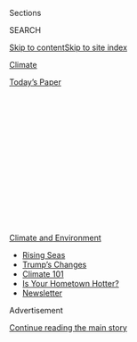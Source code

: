 <div id="app">

<div>

<div>

<div>

<div class="NYTAppHideMasthead css-1q2w90k e1suatyy0">

<div class="section css-ui9rw0 e1suatyy2">

<div class="css-eph4ug er09x8g0">

<div class="css-6n7j50">

</div>

<span class="css-1dv1kvn">Sections</span>

<div class="css-10488qs">

<span class="css-1dv1kvn">SEARCH</span>

</div>

[Skip to content](#site-content)[Skip to site
index](#site-index)

</div>

<div id="masthead-section-label" class="css-1wr3we4 eaxe0e00">

[Climate](https://www.nytimes.com/section/climate)

</div>

<div class="css-10698na e1huz5gh0">

</div>

</div>

<div id="masthead-bar-one" class="section hasLinks css-15hmgas e1csuq9d3">

<div class="css-uqyvli e1csuq9d0">

</div>

<div class="css-1uqjmks e1csuq9d1">

</div>

<div class="css-9e9ivx">

[](https://myaccount.nytimes.com/auth/login?response_type=cookie&client_id=vi)

</div>

<div class="css-1bvtpon e1csuq9d2">

[Today’s
Paper](https://www.nytimes.com/section/todayspaper)

</div>

</div>

</div>

</div>

<div data-aria-hidden="false">

<div id="site-content" data-role="main">

<div>

<div class="css-1aor85t" style="opacity:0.000000001;z-index:-1;visibility:hidden">

<div class="css-1hqnpie">

<div class="css-epjblv">

<span class="css-17xtcya">[Climate](/section/climate)</span><span class="css-x15j1o">|</span><span class="css-fwqvlz">Scientists
Predict ‘Busy’ Atlantic Hurricane Season Amid Virus
Crisis</span>

</div>

<div class="css-k008qs">

<div class="css-1iwv8en">

<span class="css-18z7m18"></span>

<div>

</div>

</div>

<span class="css-1n6z4y">https://nyti.ms/2XfeSON</span>

<div class="css-1705lsu">

<div class="css-4xjgmj">

<div class="css-4skfbu" data-role="toolbar" data-aria-label="Social Media Share buttons, Save button, and Comments Panel with current comment count" data-testid="share-tools">

  - 
  - 
  - 
  - 
    
    <div class="css-6n7j50">
    
    </div>

  - 

</div>

</div>

</div>

</div>

</div>

</div>

<div id="NYT_TOP_BANNER_REGION" class="css-13pd83m">

<div>

<div id="styln-prism-menu-1591906231550" class="section interactive-content interactive-size-medium css-1edisqu">

<div class="css-17ih8de interactive-body">

<div id="scroll-container" class="css-1gj85ro">

[<span class="styln-title-wrap"><span class="css-1pje3qr">Climate
and</span><span class="css-1pje3qr">
Environment</span></span>](https://www.nytimes.com/section/climate?action=click&pgtype=Article&state=default&region=TOP_BANNER&context=storylines_menu)

  - [Rising
    Seas](https://www.nytimes.com/2020/07/30/climate/sea-level-inland-floods.html?action=click&pgtype=Article&state=default&region=TOP_BANNER&context=storylines_menu)
  - [Trump’s
    Changes](https://www.nytimes.com/interactive/2020/climate/trump-environment-rollbacks.html?action=click&pgtype=Article&state=default&region=TOP_BANNER&context=storylines_menu)
  - [Climate 101](https://www.nytimes.com/interactive/2020/04/19/climate/climate-crash-course-1.html?action=click&pgtype=Article&state=default&region=TOP_BANNER&context=storylines_menu)
  - [Is Your Hometown
    Hotter?](https://www.nytimes.com/interactive/2018/08/30/climate/how-much-hotter-is-your-hometown.html?action=click&pgtype=Article&state=default&region=TOP_BANNER&context=storylines_menu)
  - [Newsletter](https://www.nytimes.com/newsletters/climate-change?action=click&pgtype=Article&state=default&region=TOP_BANNER&context=storylines_menu)

</div>

</div>

</div>

</div>

</div>

<div id="top-wrapper" class="css-1sy8kpn">

<div id="top-slug" class="css-l9onyx">

Advertisement

</div>

[Continue reading the main
story](#after-top)

<div class="ad top-wrapper" style="text-align:center;height:100%;display:block;min-height:250px">

<div id="top" class="place-ad" data-position="top" data-size-key="top">

</div>

</div>

<div id="after-top">

</div>

</div>

<div>

<div id="sponsor-wrapper" class="css-1hyfx7x">

<div id="sponsor-slug" class="css-19vbshk">

Supported by

</div>

[Continue reading the main
story](#after-sponsor)

<div id="sponsor" class="ad sponsor-wrapper" style="text-align:center;height:100%;display:block">

</div>

<div id="after-sponsor">

</div>

</div>

<div class="css-186x18t">

</div>

<div class="css-1vkm6nb ehdk2mb0">

# Scientists Predict ‘Busy’ Atlantic Hurricane Season Amid Virus Crisis

</div>

This year’s season is complicated by the coronavirus pandemic, which
makes relief strategies like group shelters risky.

<div class="css-79elbk" data-testid="photoviewer-wrapper">

<div class="css-z3e15g" data-testid="photoviewer-wrapper-hidden">

</div>

<div class="css-1a48zt4 ehw59r15" data-testid="photoviewer-children">

![<span class="css-16f3y1r e13ogyst0" data-aria-hidden="true">Hurricane
Dorian approached Ormond Beach, Fla., on Sept.
3.</span><span class="css-cnj6d5 e1z0qqy90" itemprop="copyrightHolder"><span class="css-1ly73wi e1tej78p0">Credit...</span><span><span>Mark
Wilson/Getty
Images</span></span></span>](https://static01.nyt.com/images/2020/05/21/climate/21CLI-HURRICANES1/merlin_160148385_37dfe27c-739a-457f-a07a-c4f60cafaf79-articleLarge.jpg?quality=75&auto=webp&disable=upscale)

</div>

</div>

<div class="css-18e8msd">

<div class="css-pdw9fk epjyd6m0">

<div class="css-1txwxcy ey68jwv0" data-aria-hidden="true">

[![John
Schwartz](https://static01.nyt.com/images/2018/02/16/multimedia/author-john-schwartz/author-john-schwartz-thumbLarge.jpg
"John Schwartz")](https://www.nytimes.com/by/john-schwartz)[![Christopher
Flavelle](https://static01.nyt.com/images/2019/06/28/climate/author-chris-flavelle/author-chris-flavelle-thumbLarge-v3.png
"Christopher Flavelle")](https://www.nytimes.com/by/christopher-flavelle)

</div>

<div class="css-1baulvz">

By [<span class="css-1baulvz" itemprop="name">John
Schwartz</span>](https://www.nytimes.com/by/john-schwartz) and
[<span class="css-1baulvz last-byline" itemprop="name">Christopher
Flavelle</span>](https://www.nytimes.com/by/christopher-flavelle)

</div>

</div>

  - 
    
    <div class="css-ld3wwf e16638kd2">
    
    May 21,
    2020
    
    </div>

  - 
    
    <div class="css-4xjgmj">
    
    <div class="css-d8bdto" data-role="toolbar" data-aria-label="Social Media Share buttons, Save button, and Comments Panel with current comment count" data-testid="share-tools">
    
      - 
      - 
      - 
      - 
        
        <div class="css-6n7j50">
        
        </div>
    
      - 
    
    </div>
    
    </div>

</div>

</div>

<div class="section meteredContent css-1r7ky0e" name="articleBody" itemprop="articleBody">

<div class="css-1fanzo5 StoryBodyCompanionColumn">

<div class="css-53u6y8">

The coming Atlantic hurricane season is “expected to be a busy one,”
with the likelihood of as many as 19 [named
storms](https://www.nytimes.com/2020/06/05/us/tropical-storm-cristobal-louisiana.html),
including as many as six major
[hurricanes](https://www.nytimes.com/interactive/2020/07/25/us/hurricane-hanna-tracker-map.html),
a federal weather scientist said Thursday. That worrisome forecast could
be further complicated by the coronavirus pandemic, which is hobbling
relief agencies and could turn evacuation shelters into disease hot
spots.

Gerry Bell, the lead
[hurricane](https://www.nytimes.com/2020/07/09/climate/trump-hurricane-dorian-noaa.html)
season forecaster with the climate prediction center of the National
Oceanic and Atmospheric Administration, delivered the forecast as part
of the annual announcement of the agency’s hurricane season outlook.

In the probabilistic language the agency uses to describe the season
ahead, there is a 60 percent chance of an above-normal season, and just
a 10 percent chance of a below-normal season. Agency scientists also
estimated a 70 percent chance of between 13 to 19 named storms. Of
those, NOAA predicted between three and six would be major hurricanes.

In an average hurricane season there are 12 named storms (those with
winds of 39 miles per hour or higher) and three major hurricanes (when
winds reach 111 m.p.h. or more). The Atlantic hurricane season starts
June 1 and runs through Nov. 30, though the emergence of [Tropical Storm
Arthur this
month](https://www.nytimes.com/2020/05/17/us/tropical-storm-arthur-2020-path.html)
made this the sixth year in a row in which a named storm has slipped in
before the official beginning of the season.

</div>

</div>

<div class="css-1fanzo5 StoryBodyCompanionColumn">

<div class="css-53u6y8">

During the call with reporters to announce the forecast, Carlos J.
Castillo, acting deputy administrator of the Federal Emergency
Management Agency, said the coronavirus pandemic could add to the
challenges of the season.

In a
[document](https://www.fema.gov/media-library-data/1589997234798-adb5ce5cb98a7a89e3e1800becf0eb65/2020_Hurricane_Pandemic_Plan.pdf)
issued on Wednesday, FEMA said it would “minimize the number of
personnel deploying to disaster-impacted areas” this hurricane season,
relying instead on what the agency called virtual forms of assistance.

</div>

</div>

<div>

</div>

<div class="css-1fanzo5 StoryBodyCompanionColumn">

<div class="css-53u6y8">

FEMA advised state and local emergency managers to prepare for a range
of new challenges, including “supporting health and medical systems that
are already stressed, with an expectation that those emergency services
will continue to be taxed into hurricane season.”

One of the challenges facing disaster officials is how to protect people
forced to leave their homes without exposing them to the coronavirus. In
previous storm seasons, local officials and nonprofit groups have relied
on what they call congregate shelters — rows of cots in high school
gymnasiums, church basements or other crowded spaces.

</div>

</div>

<div class="css-1fanzo5 StoryBodyCompanionColumn">

<div class="css-53u6y8">

The American Red Cross, which manages most of the country’s shelters, is
“prioritizing individual hotel rooms over congregate shelters,”
according to Stephanie Rendon, a spokeswoman for the
organization.

<div id="NYT_MAIN_CONTENT_1_REGION" class="css-9tf9ac">

<div>

<div id="styln-prism-guide-1593610178459" class="section interactive-content interactive-size-medium css-1ftcdic">

<div class="css-17ih8de interactive-body">

<div id="prism-freeform-block-37356" class="css-19mumt8" data-role="complementary" data-storyline="Climate and Environment" data-truncated="false" tabindex="0">

<div class="css-a8d9oz">

<div>

[](https://www.nytimes.com/section/climate?action=click&pgtype=Article&state=default&region=MAIN_CONTENT_1&context=storylines_keepup)

### Climate and Environment ›

#### Keep Up on the Latest Climate News

Updated July 30, 2020

Here’s what you need to know about the latest climate change news this
week:

  -   - [Floods
        in](https://www.nytimes.com/2020/07/30/climate/bangladesh-floods.html?action=click&pgtype=Article&state=default&region=MAIN_CONTENT_1&context=storylines_keepup)[Bangladesh](https://www.nytimes.com/2020/07/30/climate/bangladesh-floods.html?action=click&pgtype=Article&state=default&region=MAIN_CONTENT_1&context=storylines_keepup)
        are punishing the people least responsible for climate change.
      - As climate change raises sea levels, [storm surges and high
        tides](https://www.nytimes.com/2020/07/30/climate/sea-level-inland-floods.html?action=click&pgtype=Article&state=default&region=MAIN_CONTENT_1&context=storylines_keepup)
        are likely to push farther inland.
      - The E.P.A. inspector general plans to investigate whether a
        rollback of fuel efficiency standards [violated government
        rules](https://www.nytimes.com/2020/07/27/climate/trump-fuel-efficiency-rule.html?action=click&pgtype=Article&state=default&region=MAIN_CONTENT_1&context=storylines_keepup).

<div id="styln-survey-component-37356" class="styln-survey-component">

</div>

</div>

</div>

</div>

</div>

</div>

</div>

</div>

But she said individual rooms might not be an option in large-scale
disasters like hurricanes, so the Red Cross would instead rely on
“additional safety precautions” for group shelters, such as health
screenings, masks, additional space between cots and extra cleaning and
disinfecting.

The coronavirus has also put new strain on FEMA, which as of Thursday
was managing 103 major disasters around the country, according to agency
records.

Just 38 percent of FEMA staff members were available to be deployed to a
disaster zone; for some of the agency’s specialized staff, such as field
leaders and safety experts, less than one-quarter were available.

“We have not taken our eye off the ball about handling other disasters,”
said Peter T. Gaynor, the FEMA administrator, in a call with reporters
this month.

<div class="css-1q1hscp">

<div class="css-1xk4eoy">

<div id="CLIM">

</div>

</div>

</div>

Factors contributing to this year’s prediction of above-normal activity
include warmer-than-average sea surface temperatures in the tropical
Atlantic Ocean and Caribbean Sea, along with reduced vertical wind
shear, which can keep storms from forming or from becoming stronger.
There is also an enhanced west African monsoon.

</div>

</div>

<div class="css-1fanzo5 StoryBodyCompanionColumn">

<div class="css-53u6y8">

A[study published on
Monday](https://www.nytimes.com/2020/05/18/climate/climate-changes-hurricane-intensity.html)
suggested that climate change has been making hurricanes around the
world stronger over the past four decades. This makes intuitive sense,
and is expected to grow worse over time, because warmer ocean water
tends to strengthens storms.

Jennifer Francis, a senior scientist at the Woods Hole Research Center,
said in a statement, “If we want to keep these dangerous patterns from
accelerating, we need urgent action by government and private sector
leaders to shift us away from fossil fuels and toward clean energy.”

However, Dr. Bell of
[NOAA](https://www.nytimes.com/2020/07/09/climate/trump-hurricane-dorian-noaa.html)
said in Thursday’s call, other factors have, at least so far, had a far
greater effect on hurricane strength in the North Atlantic than climate
change.

Those include a decades-long cycle of rising and falling sea-surface
temperatures known as the Atlantic multidecadal oscillation, and the
phenomenon of El Niño and La Niña in the Pacific. El Niño tends to
suppress hurricane activity in the Atlantic; La Niña promotes storm
activity there.

The Atlantic has been in a “high-activity era” since 1995, Dr. Bell
said. This year, the El Nino cycle is in a neutral state, which neither
suppresses nor enhances storm activity. If La Niña should develop during
this season, then the high end of the agency’s forecast becomes more
probable.

Dr. Bell added that other elements of climate change were contributing
to the destructiveness of storms, including rising sea levels and the
increased moisture content of warmer air, which can mean [more rainfall
and
flooding](https://www.nytimes.com/2019/07/11/climate/hurricane-tropical-storms.html)
from storms. In addition to climate issues, “our coastlines have built
up enormously,” he noted, which has put more people in harm’s way
whenever any storm approaches.

For all of the attention that NOAA’s annual announcement receives,
though, it doesn’t offer a definitive verdict on the hurricane season,
said Andrew Dessler, an expert in climate change at Texas A\&M
University.

</div>

</div>

<div class="css-1fanzo5 StoryBodyCompanionColumn">

<div class="css-53u6y8">

He called the forecasts “an interesting scientific problem” but said, “I
don’t think they tell us much about how to prepare.” They cannot predict
landfall, for example. And, even in a year with very few storms
forecast, “it just takes one to be a true disaster.”

Therefore, he said, for people near the Gulf of Mexico or on the East
Coast, “you should be ready for a big storm, regardless of the
forecast.”

</div>

</div>

</div>

<div>

</div>

<div>

</div>

<div>

</div>

<div>

<div id="bottom-wrapper" class="css-1ede5it">

<div id="bottom-slug" class="css-l9onyx">

Advertisement

</div>

[Continue reading the main
story](#after-bottom)

<div id="bottom" class="ad bottom-wrapper" style="text-align:center;height:100%;display:block;min-height:90px">

</div>

<div id="after-bottom">

</div>

</div>

</div>

</div>

</div>

## Site Index

<div>

</div>

## Site Information Navigation

  - [© <span>2020</span> <span>The New York Times
    Company</span>](https://help.nytimes.com/hc/en-us/articles/115014792127-Copyright-notice)

<!-- end list -->

  - [NYTCo](https://www.nytco.com/)
  - [Contact
    Us](https://help.nytimes.com/hc/en-us/articles/115015385887-Contact-Us)
  - [Work with us](https://www.nytco.com/careers/)
  - [Advertise](https://nytmediakit.com/)
  - [T Brand Studio](http://www.tbrandstudio.com/)
  - [Your Ad
    Choices](https://www.nytimes.com/privacy/cookie-policy#how-do-i-manage-trackers)
  - [Privacy](https://www.nytimes.com/privacy)
  - [Terms of
    Service](https://help.nytimes.com/hc/en-us/articles/115014893428-Terms-of-service)
  - [Terms of
    Sale](https://help.nytimes.com/hc/en-us/articles/115014893968-Terms-of-sale)
  - [Site
    Map](https://spiderbites.nytimes.com)
  - [Help](https://help.nytimes.com/hc/en-us)
  - [Subscriptions](https://www.nytimes.com/subscription?campaignId=37WXW)

</div>

</div>

</div>

</div>
